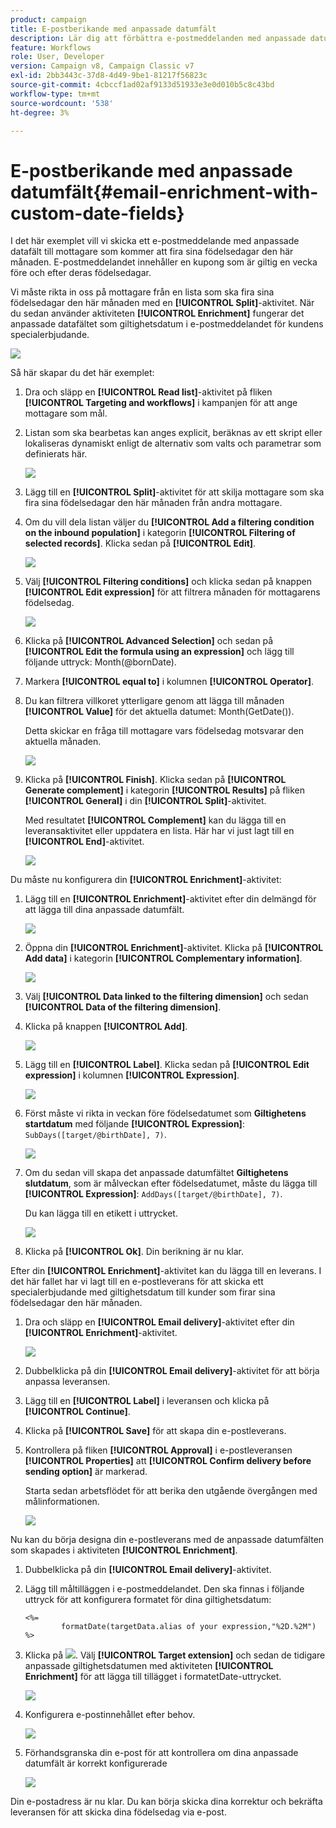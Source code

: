 ```yaml
---
product: campaign
title: E-postberikande med anpassade datumfält
description: Lär dig att förbättra e-postmeddelanden med anpassade datumfält
feature: Workflows
role: User, Developer
version: Campaign v8, Campaign Classic v7
exl-id: 2bb3443c-37d8-4d49-9be1-81217f56823c
source-git-commit: 4cbccf1ad02af9133d51933e3e0d010b5c8c43bd
workflow-type: tm+mt
source-wordcount: '538'
ht-degree: 3%

---
```


# E-postberikande med anpassade datumfält{#email-enrichment-with-custom-date-fields}



I det här exemplet vill vi skicka ett e-postmeddelande med anpassade datafält till mottagare som kommer att fira sina födelsedagar den här månaden. E-postmeddelandet innehåller en kupong som är giltig en vecka före och efter deras födelsedagar.

Vi måste rikta in oss på mottagare från en lista som ska fira sina födelsedagar den här månaden med en **[!UICONTROL Split]**-aktivitet. När du sedan använder aktiviteten **[!UICONTROL Enrichment]** fungerar det anpassade datafältet som giltighetsdatum i e-postmeddelandet för kundens specialerbjudande.

![](assets/uc_enrichment.png)

Så här skapar du det här exemplet:

1. Dra och släpp en **[!UICONTROL Read list]**-aktivitet på fliken **[!UICONTROL Targeting and workflows]** i kampanjen för att ange mottagare som mål.
1. Listan som ska bearbetas kan anges explicit, beräknas av ett skript eller lokaliseras dynamiskt enligt de alternativ som valts och parametrar som definierats här.

   ![](assets/uc_enrichment_1.png)

1. Lägg till en **[!UICONTROL Split]**-aktivitet för att skilja mottagare som ska fira sina födelsedagar den här månaden från andra mottagare.
1. Om du vill dela listan väljer du **[!UICONTROL Add a filtering condition on the inbound population]** i kategorin **[!UICONTROL Filtering of selected records]**. Klicka sedan på **[!UICONTROL Edit]**.

   ![](assets/uc_enrichment_2.png)

1. Välj **[!UICONTROL Filtering conditions]** och klicka sedan på knappen **[!UICONTROL Edit expression]** för att filtrera månaden för mottagarens födelsedag.

   ![](assets/uc_enrichment_3.png)

1. Klicka på **[!UICONTROL Advanced Selection]** och sedan på **[!UICONTROL Edit the formula using an expression]** och lägg till följande uttryck: Month(@bornDate).
1. Markera **[!UICONTROL equal to]** i kolumnen **[!UICONTROL Operator]**.
1. Du kan filtrera villkoret ytterligare genom att lägga till månaden **[!UICONTROL Value]** för det aktuella datumet: Month(GetDate()).

   Detta skickar en fråga till mottagare vars födelsedag motsvarar den aktuella månaden.

   ![](assets/uc_enrichment_4.png)

1. Klicka på **[!UICONTROL Finish]**. Klicka sedan på **[!UICONTROL Generate complement]** i kategorin **[!UICONTROL Results]** på fliken **[!UICONTROL General]** i din **[!UICONTROL Split]**-aktivitet.

   Med resultatet **[!UICONTROL Complement]** kan du lägga till en leveransaktivitet eller uppdatera en lista. Här har vi just lagt till en **[!UICONTROL End]**-aktivitet.

   ![](assets/uc_enrichment_6.png)

Du måste nu konfigurera din **[!UICONTROL Enrichment]**-aktivitet:

1. Lägg till en **[!UICONTROL Enrichment]**-aktivitet efter din delmängd för att lägga till dina anpassade datumfält.

   ![](assets/uc_enrichment_7.png)

1. Öppna din **[!UICONTROL Enrichment]**-aktivitet. Klicka på **[!UICONTROL Add data]** i kategorin **[!UICONTROL Complementary information]**.

   ![](assets/uc_enrichment_8.png)

1. Välj **[!UICONTROL Data linked to the filtering dimension]** och sedan **[!UICONTROL Data of the filtering dimension]**.
1. Klicka på knappen **[!UICONTROL Add]**.

   ![](assets/uc_enrichment_9.png)

1. Lägg till en **[!UICONTROL Label]**. Klicka sedan på **[!UICONTROL Edit expression]** i kolumnen **[!UICONTROL Expression]**.

   ![](assets/uc_enrichment_10.png)

1. Först måste vi rikta in veckan före födelsedatumet som **Giltighetens startdatum** med följande **[!UICONTROL Expression]**: `SubDays([target/@birthDate], 7)`.

   ![](assets/uc_enrichment_11.png)

1. Om du sedan vill skapa det anpassade datumfältet **Giltighetens slutdatum**, som är målveckan efter födelsedatumet, måste du lägga till **[!UICONTROL Expression]**: `AddDays([target/@birthDate], 7)`.

   Du kan lägga till en etikett i uttrycket.

   ![](assets/uc_enrichment_12.png)

1. Klicka på **[!UICONTROL Ok]**. Din berikning är nu klar.

Efter din **[!UICONTROL Enrichment]**-aktivitet kan du lägga till en leverans. I det här fallet har vi lagt till en e-postleverans för att skicka ett specialerbjudande med giltighetsdatum till kunder som firar sina födelsedagar den här månaden.

1. Dra och släpp en **[!UICONTROL Email delivery]**-aktivitet efter din **[!UICONTROL Enrichment]**-aktivitet.

   ![](assets/uc_enrichment_15.png)

1. Dubbelklicka på din **[!UICONTROL Email delivery]**-aktivitet för att börja anpassa leveransen.
1. Lägg till en **[!UICONTROL Label]** i leveransen och klicka på **[!UICONTROL Continue]**.
1. Klicka på **[!UICONTROL Save]** för att skapa din e-postleverans.
1. Kontrollera på fliken **[!UICONTROL Approval]** i e-postleveransen **[!UICONTROL Properties]** att **[!UICONTROL Confirm delivery before sending option]** är markerad.

   Starta sedan arbetsflödet för att berika den utgående övergången med målinformationen.

   ![](assets/uc_enrichment_18.png)

Nu kan du börja designa din e-postleverans med de anpassade datumfälten som skapades i aktiviteten **[!UICONTROL Enrichment]**.

1. Dubbelklicka på din **[!UICONTROL Email delivery]**-aktivitet.
1. Lägg till måltilläggen i e-postmeddelandet. Den ska finnas i följande uttryck för att konfigurera formatet för dina giltighetsdatum:

   ```
   <%=
           formatDate(targetData.alias of your expression,"%2D.%2M")  %>
   ```

1. Klicka på ![](assets/uc_enrichment_16.png). Välj **[!UICONTROL Target extension]** och sedan de tidigare anpassade giltighetsdatumen med aktiviteten **[!UICONTROL Enrichment]** för att lägga till tillägget i formatetDate-uttrycket.

   ![](assets/uc_enrichment_19.png)

1. Konfigurera e-postinnehållet efter behov.

   ![](assets/uc_enrichment_17.png)

1. Förhandsgranska din e-post för att kontrollera om dina anpassade datumfält är korrekt konfigurerade

   ![](assets/uc_enrichment_20.png)

Din e-postadress är nu klar. Du kan börja skicka dina korrektur och bekräfta leveransen för att skicka dina födelsedag via e-post.
